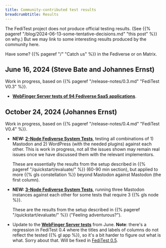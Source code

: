 ```yaml
---
title: Community-contributed test results
breadcrumbtitle: Results
---
```


The FediTest project does not produce official testing results. (See
{{% pageref "/blog/2024-06-13-some-tentative-decisions.md" "this post" %}} on why.)
But we may link to some interesting results produced by the community here.

Have some? {{% pageref "/" "Catch us" %}} in the Fediverse or on Matrix.

## June 16, 2024 (Steve Bate and Johannes Ernst)

Work in progress, based on {{% pageref "/release-notes/0.3.md" "FediTest V0.3" %}}.

* **[WebFinger Server tests of 94 Fediverse SaaS applications](/contrib/results/2024-06-16/)**.

## October 24, 2024 (Johannes Ernst)

Work in progress, based on {{% pageref "/release-notes/0.4.md" "FediTest V0.4" %}}.

* **NEW: [2-Node Fediverse System Tests](/contrib/results/2024-10-24T22.02.04/system2-all.testresult.html)**,
  testing all combinations of 1) Mastodon and 2) WordPress (with the needed plugins) against
  each other. This is work in progress, not all the issues shown may remain real issues once
  we have discussed them with the relevant implementors.

  These are essentially the results from the setup described in {{% pageref "/quickstart/evaluate/" %}}
  (60-90 min section), but applied to more {{% gls constellation %}} beyond Mastodon
  against Mastodon (the first column).

* **NEW: [3-Node Fediverse System Tests](/contrib/results/2024-10-24T22.02.04/system3-mastodon-mastodon-mastodon.testresult.html)**,
  running three Mastodon instances against each other for some tests that require 3 {{% gls node %}}.

  These are the results from the setup described in {{% pageref "/quickstart/evaluate/" %}}
  ("Feeling adventurous?").

* Update to the **[WebFinger Server tests](/contrib/results/2024-10-24T22.02.04/webfinger-server-all.testresult.html)**
  from June.
  **Note**: there's a regression in FediTest 0.4 where the titles and labels of columns
  do not reflect the tested {{% gl app %}}, so it's a bit harder to figure out
  what is what. Sorry about that. Will be fixed in
  [FediTest 0.5](https://github.com/fediverse-devnet/feditest/milestone/7).